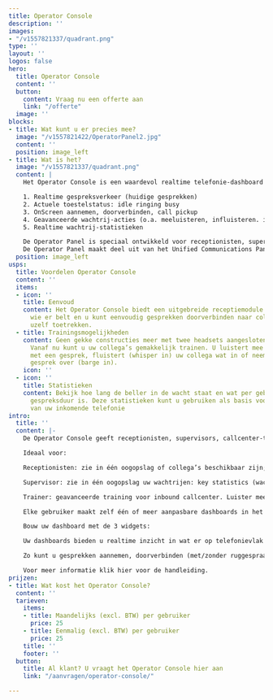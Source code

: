 ```yaml
---
title: Operator Console
description: ''
images:
- "/v1557821337/quadrant.png"
type: ''
layout: ''
logos: false
hero:
  title: Operator Console
  content: ''
  button:
    content: Vraag nu een offerte aan
    link: "/offerte"
  image: ''
blocks:
- title: Wat kunt u er precies mee?
  image: "/v1557821422/OperatorPanel2.jpg"
  content: ''
  position: image_left
- title: Wat is het?
  image: "/v1557821337/quadrant.png"
  content: |
    Het Operator Console is een waardevol realtime telefonie-dashboard dat u het volgende biedt:

    1. Realtime gespreksverkeer (huidige gesprekken)
    2. Actuele toestelstatus: idle ringing busy
    3. OnScreen aannemen, doorverbinden, call pickup
    4. Geavanceerde wachtrij-acties (o.a. meeluisteren, influisteren. inbreken)
    5. Realtime wachtrij-statistieken

    De Operator Panel is speciaal ontwikkeld voor receptionisten, supervisors en callcenter trainers en biedt realtime informatie, statistieken en extra telefoniemogelijkheden. Zo zie je gemakkelijk en centraal wat er binnen het bedrijf gebeurt.
    De Operator Panel maakt deel uit van het Unified Communications Panel.
  position: image_left
usps:
  title: Voordelen Operator Console
  content: ''
  items:
  - icon: ''
    title: Eenvoud
    content: Het Operator Console biedt een uitgebreide receptiemodule. U ziet overzichtelijk
      wie er belt en u kunt eenvoudig gesprekken doorverbinden naar collega’s of naar
      uzelf toetrekken.
  - title: Trainingsmogelijkheden
    content: Geen gekke constructies meer met twee headsets aangesloten op één toestel.
      Vanaf nu kunt u uw collega’s gemakkelijk trainen. U luistert mee (listen in)
      met een gesprek, fluistert (whisper in) uw collega wat in of neemt het hele
      gesprek over (barge in).
    icon: ''
  - icon: ''
    title: Statistieken
    content: Bekijk hoe lang de beller in de wacht staat en wat per gebruiker de gemiddelde
      gespreksduur is. Deze statistieken kunt u gebruiken als basis voor het verbeteren/professionaliseren
      van uw inkomende telefonie
intro:
  title: ''
  content: |-
    De Operator Console geeft receptionisten, supervisors, callcenter-trainers, etc. een duidelijk overzicht wat er gebeurt in de organisatie.

    Ideaal voor:

    Receptionisten: zie in één oogopslag of collega’s beschikbaar zijn; klik en neem aan, verbind door, zet in de wacht of trek een gesprek naar je toe. Hou overzicht.

    Supervisor: zie in één oogopslag uw wachtrijen: key statistics (wachtenden, gem. wachttijd, ingelogde agenten). Klik door naar details per wachtrij (welke bellers wachten, worden geholpen)

    Trainer: geavanceerde training voor inbound callcenter. Luister mee met gesprekken, fluister uw collega iets toe of breek op het gesprek in (listen-in, whisper-in, barge-in).

    Elke gebruiker maakt zelf één of meer aanpasbare dashboards in het Operator Console.

    Bouw uw dashboard met de 3 widgets:

    Uw dashboards bieden u realtime inzicht in wat er op telefonievlak gebeurt. Bovendien heeft u alle mogelijkheden om acties te ondernemen.

    Zo kunt u gesprekken aannemen, doorverbinden (met/zonder ruggespraak), in de wacht zetten en naar u toe trekken.

    Voor meer informatie klik hier voor de handleiding.
prijzen:
- title: Wat kost het Operator Console?
  content: ''
  tarieven:
    items:
    - title: Maandelijks (excl. BTW) per gebruiker
      price: 25
    - title: Eenmalig (excl. BTW) per gebruiker
      price: 25
    title: ''
    footer: ''
  button:
    title: Al klant? U vraagt het Operator Console hier aan
    link: "/aanvragen/operator-console/"

---
```

